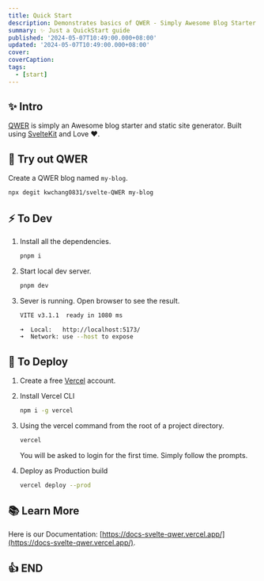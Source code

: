 ```yaml
---
title: Quick Start
description: Demonstrates basics of QWER - Simply Awesome Blog Starter. Built using SvelteKit and Love.
summary: ✨ Just a QuickStart guide
published: '2024-05-07T10:49:00.000+08:00'
updated: '2024-05-07T10:49:00.000+08:00'
cover: 
coverCaption: 
tags:
  - [start]
---
```


## ✨ Intro

[QWER](https://www.github.com/kwchang0831/svelte-QWER) is simply an Awesome blog starter and static site generator. Built using [SvelteKit](https://kit.svelte.dev/) and Love ❤.

## 🎉 Try out QWER

Create a QWER blog named `my-blog`.

```sh
npx degit kwchang0831/svelte-QWER my-blog
```

## ⚡️ To Dev

1. Install all the dependencies.

   ```sh
   pnpm i
   ```

1. Start local dev server.

   ```sh
   pnpm dev
   ```

1. Sever is running. Open browser to see the result.

   ```sh
   VITE v3.1.1  ready in 1080 ms

   ➜  Local:   http://localhost:5173/
   ➜  Network: use --host to expose
   ```

## 🚀 To Deploy

1. Create a free [Vercel](https://vercel.com/) account.

1. Install Vercel CLI

   ```sh
   npm i -g vercel
   ```

1. Using the vercel command from the root of a project directory.

   ```sh
   vercel
   ```

   You will be asked to login for the first time. Simply follow the prompts.

1. Deploy as Production build

   ```sh
   vercel deploy --prod
   ```

## 📚 Learn More

Here is our Documentation: [https://docs-svelte-qwer.vercel.app/](https://docs-svelte-qwer.vercel.app/).

## 👍 END
